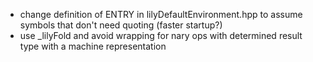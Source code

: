 - change definition of ENTRY in lilyDefaultEnvironment.hpp to assume
  symbols that don't need quoting (faster startup?)
- use _lilyFold and avoid wrapping for nary ops with determined result
  type with a machine representation
